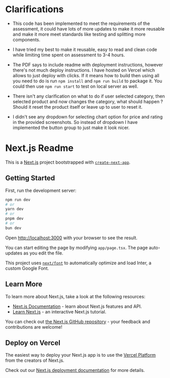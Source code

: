 # Clarifications

- This code has been implemented to meet the requirements of the assessment, it could have lots of more updates to make it more reusable and make it more meet standards like testing and splitting more components.

- I have tried my best to make it reusable, easy to read and clean code while limiting time spent on assessment to 3-4 hours. 

- The PDF says to include readme with deployment instructions, however there's not much deploy instructions. I have hosted on Vercel which allows to just deploy with clicks. If it means how to build then using all you need to do is run `npm install` and `npm run build` to package it. You could then use `npm run start` to test on local server as well. 

- There isn't any clarification on what to do if user selected category, then selected product and now changes the category, what should happen ? Should it reset the product itself or leave up to user to reset it. 

- I didn't see any dropdown for selecting chart option for price and rating in the provided screenshots. So instead of dropdown I have implemented the button group to just make it look nicer.
 

# Next.js Readme

This is a [Next.js](https://nextjs.org/) project bootstrapped with [`create-next-app`](https://github.com/vercel/next.js/tree/canary/packages/create-next-app).

## Getting Started

First, run the development server:

```bash
npm run dev
# or
yarn dev
# or
pnpm dev
# or
bun dev
```

Open [http://localhost:3000](http://localhost:3000) with your browser to see the result.

You can start editing the page by modifying `app/page.tsx`. The page auto-updates as you edit the file.

This project uses [`next/font`](https://nextjs.org/docs/basic-features/font-optimization) to automatically optimize and load Inter, a custom Google Font.

## Learn More

To learn more about Next.js, take a look at the following resources:

- [Next.js Documentation](https://nextjs.org/docs) - learn about Next.js features and API.
- [Learn Next.js](https://nextjs.org/learn) - an interactive Next.js tutorial.

You can check out [the Next.js GitHub repository](https://github.com/vercel/next.js/) - your feedback and contributions are welcome!

## Deploy on Vercel

The easiest way to deploy your Next.js app is to use the [Vercel Platform](https://vercel.com/new?utm_medium=default-template&filter=next.js&utm_source=create-next-app&utm_campaign=create-next-app-readme) from the creators of Next.js.

Check out our [Next.js deployment documentation](https://nextjs.org/docs/deployment) for more details.
